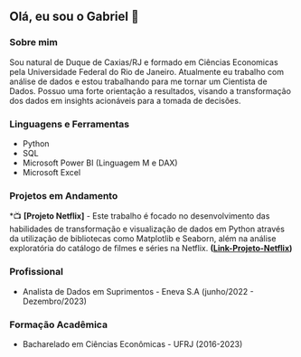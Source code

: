 ## Olá, eu sou o Gabriel 👋

### Sobre mim
Sou natural de Duque de Caxias/RJ e formado em Ciências Economicas pela Universidade Federal do Rio de Janeiro. Atualmente eu trabalho com análise de dados e estou trabalhando para me tornar um Cientista de Dados. Possuo uma forte orientação a resultados, visando a transformação dos dados em insights acionáveis para a tomada de decisões.

### Linguagens e Ferramentas
* Python
* SQL
* Microsoft Power BI (Linguagem M e DAX)
* Microsoft Excel

### Projetos em Andamento
*📺 **[Projeto Netflix]** - Este trabalho é focado no desenvolvimento das habilidades de transformação e visualização de dados em Python através da utilização de bibliotecas como Matplotlib e Seaborn, além na análise exploratória do catálogo de filmes e séries na Netflix. **([Link-Projeto-Netflix](https://github.com/gabrielmartinsdesouza/Projeto-Netflix))**

### Profissional
* Analista de Dados em Suprimentos - Eneva S.A (junho/2022 - Dezembro/2023)

### Formação Acadêmica
* Bacharelado em Ciências Econômicas - UFRJ (2016-2023)
